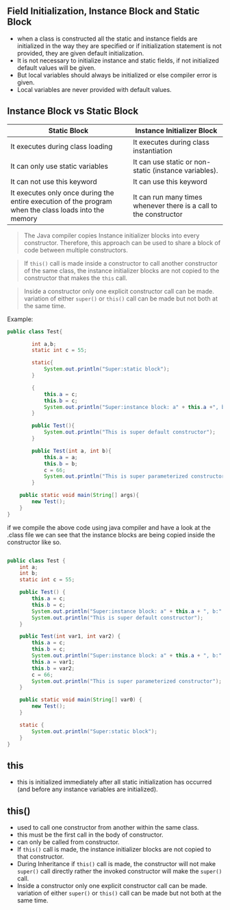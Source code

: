 ## Field Initialization, Instance Block and Static Block

- when a class is constructed all the static and instance fields are initialized in the way they are specified or if initialization statement is not provided, 
  they are given default initialization.
- It is not necessary to initialize instance and static fields, if not initialized default values will be given.
- But local variables should always be initialized or else compiler error is given.
- Local variables are never provided with default values.

## Instance Block vs Static Block


| Static Block                                                                                          | Instance Initializer Block                                        |
|-------------------------------------------------------------------------------------------------------|-------------------------------------------------------------------|
| It executes during class loading                                                                      | It executes during class instantiation                            |
| It can only use static variables                                                                      | It can use static or non-static (instance variables).             |
| It can not use this keyword                                                                           | It can use this keyword                                           |
| It executes only once during the entire execution of the program when the class loads into the memory | It can run many times whenever there is a call to the constructor |


> The Java compiler copies Instance initializer blocks into every constructor. Therefore, this approach can be used to share a block of code between multiple constructors.

> If `this()` call is made inside a constructor to call another constructor of the same class, the instance initializer blocks are not copied to the 
> constructor that makes the `this` call.

> Inside a constructor only one explicit constructor call can be made. variation of either `super()` or `this()` call can be made but not both at the same time.

Example:

```java
public class Test{

        int a,b;
        static int c = 55;

        static{
            System.out.println("Super:static block");
        }

        {
            this.a = c;
            this.b = c;
            System.out.println("Super:instance block: a" + this.a +", b:" + this.b);
        }

        public Test(){
            System.out.println("This is super default constructor");
        }

        public Test(int a, int b){
            this.a = a;
            this.b = b;
            c = 66;
            System.out.println("This is super parameterized constructor");
        }

    public static void main(String[] args){
        new Test();
    }
}
```

if we compile the above code using java compiler and have a look at the .class file we can
see that the instance blocks are being copied inside the constructor like so.

```java

public class Test {
    int a;
    int b;
    static int c = 55;

    public Test() {
        this.a = c;
        this.b = c;
        System.out.println("Super:instance block: a" + this.a + ", b:" + this.b);
        System.out.println("This is super default constructor");
    }

    public Test(int var1, int var2) {
        this.a = c;
        this.b = c;
        System.out.println("Super:instance block: a" + this.a + ", b:" + this.b);
        this.a = var1;
        this.b = var2;
        c = 66;
        System.out.println("This is super parameterized constructor");
    }

    public static void main(String[] var0) {
        new Test();
    }

    static {
        System.out.println("Super:static block");
    }
}

```

## this
-  this is initialized immediately after all static initialization has occurred (and before any instance variables are initialized).


## this()
- used to call one constructor from another within the same class.
- this must be the first call in the body of constructor.
- can only be called from constructor.
- If `this()` call is made, the instance initializer blocks are not copied to that constructor.
- During Inheritance if `this()` call is made, the constructor will not make `super()` call directly rather the invoked constructor will make the `super()` call.
- Inside a constructor only one explicit constructor call can be made. variation of either `super()` or `this()` call can be made but not both at the same time.